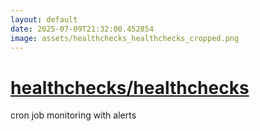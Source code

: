 ```yaml
---
layout: default
date: 2025-07-09T21:32:00.452854
image: assets/healthchecks_healthchecks_cropped.png
---
```


# [healthchecks/healthchecks](https://github.com/healthchecks/healthchecks)

cron job monitoring with alerts
